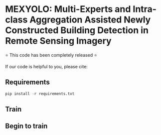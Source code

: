 # MEXYOLO: Multi-Experts and Intra-class Aggregation Assisted Newly Constructed Building Detection in Remote Sensing Imagery
⭐ This code has been completely released ⭐ 

If our code is helpful to you, please cite:
## Requirements

```python
pip install -r requirements.txt
```
## Train

## Begin to train 
<!--
python
python train.py --cfg models/MEXYOLO.yaml

## Test
## Begin to test
<!--
python
python detect.py --weights weights/MEXYOLO.pt 


## Acknowledgements
This code is built on [YOLOv5 (PyTorch)](https://github.com/ultralytics/yolov5). We thank the authors for sharing the codes.


